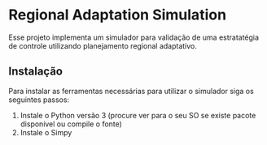 # Regional Adaptation Simulation

Esse projeto implementa um simulador para validação de uma estratatégia de controle utilizando planejamento regional adaptativo.

## Instalação

Para instalar as ferramentas necessárias para utilizar o simulador siga os seguintes passos:

1. Instale o Python versão 3 (procure ver para o seu SO se existe pacote disponível ou compile o fonte)
2. Instale o Simpy
